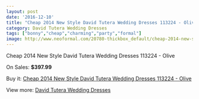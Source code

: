 ```yaml
---
layout: post
date: '2016-12-10'
title: "Cheap 2014 New Style David Tutera Wedding Dresses 113224 - Olive"
category: David Tutera Wedding Dresses
tags: ["bonny","cheap","charming","party","formal"]
image: http://www.neoformal.com/20780-thickbox_default/cheap-2014-new-style-david-tutera-wedding-dresses-113224-olive.jpg
---
```

Cheap 2014 New Style David Tutera Wedding Dresses 113224 - Olive

On Sales: **$397.99**
<a href="https://www.neoformal.com/en/david-tutera-wedding-dresses-2014/6668-cheap-2014-new-style-david-tutera-wedding-dresses-113224-olive.html"><amp-img layout="responsive" width="600" height="600" src="//www.neoformal.com/20780-thickbox_default/cheap-2014-new-style-david-tutera-wedding-dresses-113224-olive.jpg" alt="Cheap 2014 New Style David Tutera Wedding Dresses 113224 - Olive 0" /></a>
<a href="https://www.neoformal.com/en/david-tutera-wedding-dresses-2014/6668-cheap-2014-new-style-david-tutera-wedding-dresses-113224-olive.html"><amp-img layout="responsive" width="600" height="600" src="//www.neoformal.com/20781-thickbox_default/cheap-2014-new-style-david-tutera-wedding-dresses-113224-olive.jpg" alt="Cheap 2014 New Style David Tutera Wedding Dresses 113224 - Olive 1" /></a>

Buy it: [Cheap 2014 New Style David Tutera Wedding Dresses 113224 - Olive](https://www.neoformal.com/en/david-tutera-wedding-dresses-2014/6668-cheap-2014-new-style-david-tutera-wedding-dresses-113224-olive.html "Cheap 2014 New Style David Tutera Wedding Dresses 113224 - Olive")

View more: [David Tutera Wedding Dresses](https://www.neoformal.com/en/97-david-tutera-wedding-dresses-2014 "David Tutera Wedding Dresses")